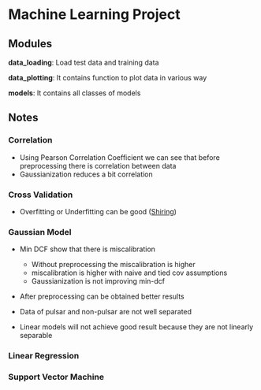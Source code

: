 # Machine Learning Project

## Modules

**data_loading**: Load test data and training data

**data_plotting**: It contains function to plot data in various way

**models**: It contains all classes of models

## Notes

### Correlation

- Using Pearson Correlation Coefficient we can see that before preprocessing there is correlation between data
- Gaussianization reduces a bit correlation

### Cross Validation

- Overfitting or Underfitting can be good ([Shiring](https://shiring.github.io/machine_learning/2017/04/02/unbalanced))

### Gaussian Model

- Min DCF show that there is miscalibration
    - Without preprocessing the miscalibration is higher
    - miscalibration is higher with naive and tied cov assumptions 
    - Gaussianization is not improving min-dcf

- After preprocessing can be obtained better results
- Data of pulsar and non-pulsar are not well separated
- Linear models will not achieve good result because they are not linearly separable

### Linear Regression

### Support Vector Machine
